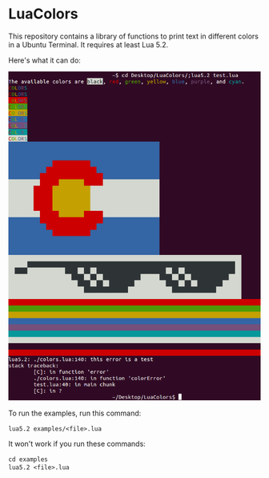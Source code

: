 # LuaColors
This repository contains a library of functions to print text in different colors in a Ubuntu Terminal. It requires at least Lua 5.2.

Here's what it can do:

<p>
  <img src="https://raw.githubusercontent.com/drohrbaugh9/LuaColors/master/examples/screenshot.png" alt="This screenshot is in the repository in the examples folder."/>
</p>

To run the examples, run this command:
````
lua5.2 examples/<file>.lua
````
It won't work if you run these commands:
````
cd examples
lua5.2 <file>.lua
````
